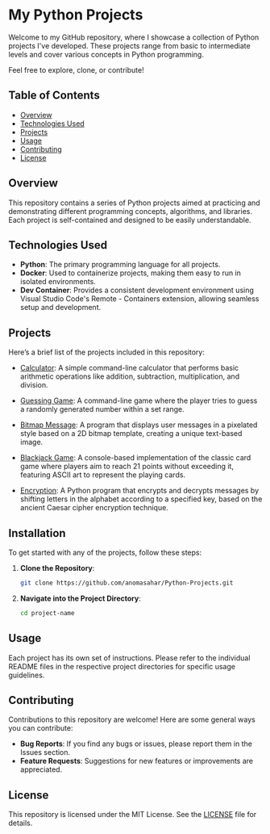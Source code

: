 # My Python Projects

Welcome to my GitHub repository, where I showcase a collection of Python projects I've developed. These projects range from basic to intermediate levels and cover various concepts in Python programming.

Feel free to explore, clone, or contribute!

## Table of Contents
- [Overview](#overview)
- [Technologies Used](#technologies-used)
- [Projects](#projects)
- [Usage](#usage)
- [Contributing](#contributing)
- [License](#license)

## Overview
This repository contains a series of Python projects aimed at practicing and demonstrating different programming concepts, algorithms, and libraries. Each project is self-contained and designed to be easily understandable.

## Technologies Used
- **Python**: The primary programming language for all projects.
- **Docker**: Used to containerize projects, making them easy to run in isolated environments.
- **Dev Container**: Provides a consistent development environment using Visual Studio Code's Remote - Containers extension, allowing seamless setup and development.

## Projects
Here’s a brief list of the projects included in this repository:

- [Calculator](01-Calculator): A simple command-line calculator that performs basic arithmetic operations like addition, subtraction, multiplication, and division.

- [Guessing Game](02-GuessingGame): A command-line game where the player tries to guess a randomly generated number within a set range.

- [Bitmap Message](03-BitmapMessage): A program that displays user messages in a pixelated style based on a 2D bitmap template, creating a unique text-based image.

- [Blackjack Game](04-BlackjackGame): A console-based implementation of the classic card game where players aim to reach 21 points without exceeding it, featuring ASCII art to represent the playing cards.

- [Encryption](05-Encryption): A Python program that encrypts and decrypts messages by shifting letters in the alphabet according to a specified key, based on the ancient Caesar cipher encryption technique.

## Installation
To get started with any of the projects, follow these steps:

1. **Clone the Repository**:
   ```bash
   git clone https://github.com/anomasahar/Python-Projects.git
   ```

2. **Navigate into the Project Directory**:
    ```bash
    cd project-name
    ```

## Usage
Each project has its own set of instructions. Please refer to the individual README files in the respective project directories for specific usage guidelines. 

## Contributing
Contributions to this repository are welcome! Here are some general ways you can contribute:

- **Bug Reports**: If you find any bugs or issues, please report them in the Issues section.
- **Feature Requests**: Suggestions for new features or improvements are appreciated.

## License
This repository is licensed under the MIT License. See the [LICENSE](LICENSE) file for details.

